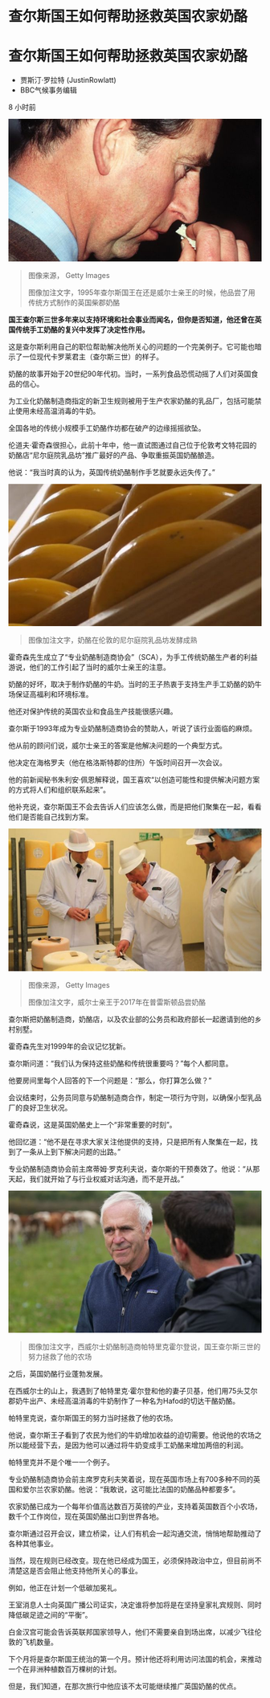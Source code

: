 # 查尔斯国王如何帮助拯救英国农家奶酪

#  查尔斯国王如何帮助拯救英国农家奶酪

  * 贾斯汀·罗拉特 (JustinRowlatt) 
  * BBC气候事务编辑 

8 小时前

![查尔斯王子，1995年](_126829762_mediaitem126829761.jpg)

> 图像来源，  Getty Images
>
> 图像加注文字，1995年查尔斯国王在还是威尔士亲王的时候，他品尝了用传统方式制作的英国柴郡奶酪

**国王查尔斯三世多年来以支持环境和社会事业而闻名，但你是否知道，他还曾在英国传统手工奶酪的复兴中发挥了决定性作用。**

这是查尔斯利用自己的职位帮助解决他所关心的问题的一个完美例子。它可能也暗示了一位现代卡罗莱君主（查尔斯三世）的样子。

奶酪的故事开始于20世纪90年代初。当时，一系列食品恐慌动摇了人们对英国食品的信心。

为工业化奶酪制造商指定的新卫生规则被用于生产农家奶酪的乳品厂，包括可能禁止使用未经高温消毒的牛奶。

全国各地的传统小规模手工奶酪作坊都在破产的边缘摇摇欲坠。

伦道夫·霍奇森很担心，此前十年中，他一直试图通过自己位于伦敦考文特花园的奶酪店“尼尔庭院乳品坊”推广最好的产品、争取重振英国奶酪酿造。

他说：“我当时真的认为，英国传统奶酪制作手艺就要永远失传了。”

![奶酪](_126827909_mediaitem126827907.jpg)

> 图像加注文字，奶酪在伦敦的尼尔庭院乳品坊发酵成熟

霍奇森先生成立了“专业奶酪制造商协会”（SCA），为手工传统奶酪生产者的利益游说，他们的工作引起了当时的威尔士亲王的注意。

奶酪的好坏，取决于制作奶酪的牛奶。当时的王子热衷于支持生产手工奶酪的奶牛场保证高福利和环境标准。

他还对保护传统的英国农业和食品生产技能很感兴趣。

查尔斯于1993年成为专业奶酪制造商协会的赞助人，听说了该行业面临的麻烦。

他从前的顾问们说，威尔士亲王的答案是他解决问题的一个典型方式。

他决定在海格罗夫（他在格洛斯特郡的住所）午饭时间召开一次会议。

他的前新闻秘书朱利安·佩恩解释说，国王喜欢“以创造可能性和提供解决问题方案的方式将人们和组织联系起来”。

他补充说，查尔斯国王不会去告诉人们应该怎么做，而是把他们聚集在一起，看看他们是否能自己找到方案。

![查尔斯品尝奶酪](_126829110_mediaitem126829109.jpg)

> 图像来源，  Getty Images
>
> 图像加注文字，威尔士亲王于2017年在普雷斯顿品尝奶酪

查尔斯把奶酪制造商，奶酪店，以及农业部的公务员和政府部长一起邀请到他的乡村别墅。

霍奇森先生对1999年的会议记忆犹新。

查尔斯问道：“我们认为保持这些奶酪和传统很重要吗？”每个人都同意。

他要房间里每个人回答的下一个问题是：“那么，你打算怎么做？”

会议结束时，公务员同意与奶酪制造商合作，制定一项行为守则，以确保小型乳品厂的良好卫生状况。

霍奇森说，这是英国奶酪史上一个“非常重要的时刻”。

他回忆道：“他不是在寻求大家关注他提供的支持，只是把所有人聚集在一起，找到了一条从上到下解决问题的出路。”

专业奶酪制造商协会前主席蒂姆·罗克利夫说，查尔斯的干预奏效了。他说：“从那天起，我们就开始了与行业权威对话沟通，而不是开战。”

![西威尔士奶酪制造商帕特里克霍尔登说，国王查尔斯三世的努力拯救了他的农场](_126829106_mediaitem126829105.jpg)

> 图像加注文字，西威尔士奶酪制造商帕特里克霍尔登说，国王查尔斯三世的努力拯救了他的农场

之后，英国奶酪行业蓬勃发展。

在西威尔士的山上，我遇到了帕特里克·霍尔登和他的妻子贝基，他们用75头艾尔郡奶牛出产、未经高温消毒的牛奶制作了一种名为Hafod的切达干酪奶酪。

帕特里克说，查尔斯国王的努力当时拯救了他的农场。

他说，查尔斯王子看到了农民为他们的牛奶增加收益的迫切需要。他说他的农场之所以能经营下去，是因为他可以通过将牛奶变成手工奶酪来增加两倍的利润。

帕特里克并不是个唯一一个例子。

专业奶酪制造商协会前主席罗克利夫笑着说，现在英国市场上有700多种不同的英国和爱尔兰农家奶酪。他说：“我敢说，这可能比法国的奶酪品种都要多”。

农家奶酪已成为一个每年价值高达数百万英镑的产业，支持着英国数百个小农场，数千个工作岗位，现在英国奶酪出口到世界各地。

查尔斯通过召开会议，建立桥梁，让人们有机会一起沟通交流，悄悄地帮助推动了各种其他事业。

当然，现在规则已经改变。现在他已经成为国王，必须保持政治中立，但目前尚不清楚这是否会阻止他支持他所关心的事业。

例如，他正在计划一个低碳加冕礼。

王室消息人士向英国广播公司证实，决定谁将参加将是在坚持皇家礼宾规则、同时降低碳足迹之间的“平衡”。

白金汉宫可能会告诉英联邦国家领导人，他们不需要亲自到场出席，以减少飞往伦敦的飞机数量。

下个月将是查尔斯国王统治的第一个月。预计他还将利用访问法国的机会，来推动一个在非洲种植数百万棵树的计划。

但是，我们知道，在那次旅行中他应该不太可能继续推广英国奶酪的优点。


